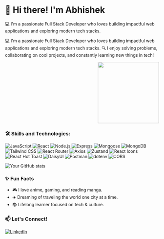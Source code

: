 # 👋 Hi there! I'm Abhishek

💻 I'm a passionate Full Stack Developer who loves building impactful web applications and exploring modern tech stacks.

<p align="left">
  💻 I'm a passionate Full Stack Developer who loves building impactful web applications and exploring modern tech stacks.
  🔍 I enjoy solving problems, collaborating on cool projects, and constantly learning new things in tech!
</p>

<p align="right">
  <img src="https://github.com/abhishek8762/abhishek8762/blob/main/coding1.webp?raw=true" width="200"/>
</p>


### 🛠️ Skills and Technologies:
![JavaScript](https://img.shields.io/badge/JavaScript-F7DF1E?style=for-the-badge&logo=javascript&logoColor=black)
![React](https://img.shields.io/badge/React-61DAFB?style=for-the-badge&logo=react&logoColor=black)
![Node.js](https://img.shields.io/badge/Node.js-339933?style=for-the-badge&logo=nodedotjs&logoColor=white)
![Express](https://img.shields.io/badge/Express.js-000000?style=for-the-badge&logo=express&logoColor=white)
![Mongoose](https://img.shields.io/badge/Mongoose-880000?style=for-the-badge&logo=mongoose&logoColor=white)
![MongoDB](https://img.shields.io/badge/MongoDB-47A248?style=for-the-badge&logo=mongodb&logoColor=white)
![Tailwind CSS](https://img.shields.io/badge/Tailwind_CSS-38B2AC?style=for-the-badge&logo=tailwind-css&logoColor=white)
![React Router](https://img.shields.io/badge/React_Router-CA4245?style=for-the-badge&logo=react-router&logoColor=white)
![Axios](https://img.shields.io/badge/Axios-5A29E4?style=for-the-badge&logo=axios&logoColor=white)
![Zustand](https://img.shields.io/badge/Zustand-black?style=for-the-badge&logo=Zustand&logoColor=white)
![React Icons](https://img.shields.io/badge/React_Icons-61DAFB?style=for-the-badge&logo=react&logoColor=white)
![React Hot Toast](https://img.shields.io/badge/React_Hot_Toast-FF6B6B?style=for-the-badge&logo=react&logoColor=white)
![DaisyUI](https://img.shields.io/badge/DaisyUI-FF69B4?style=for-the-badge&logo=daisyui&logoColor=white)
![Postman](https://img.shields.io/badge/Postman-FF6C37?style=for-the-badge&logo=postman&logoColor=white)
![dotenv](https://img.shields.io/badge/Dotenv-ECD53F?style=for-the-badge&logo=dotenv&logoColor=black)
![CORS](https://img.shields.io/badge/CORS-00599C?style=for-the-badge&logo=cors&logoColor=white)


![Your GitHub stats](https://github-readme-stats.vercel.app/api?username=abhishek8762&show_icons=true&theme=radical)

### ✨ Fun Facts
- 🎮 I love anime, gaming, and reading manga.
- ✈️ Dreaming of traveling the world one city at a time.
- 📚 Lifelong learner focused on tech & culture.


### 📫 Let's Connect!
[![LinkedIn](https://img.shields.io/badge/-LinkedIn-blue?style=flat-square&logo=linkedin)](https://linkedin.com/in/abhishek-biswas-890a35297/)
